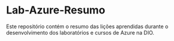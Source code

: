 # Lab-Azure-Resumo
Este repositório contém o resumo das lições aprendidas durante o desenvolvimento dos laboratórios e cursos de Azure na DIO.
